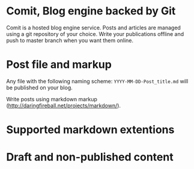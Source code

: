 # Comit, Blog engine backed by Git
Comit is a hosted blog engine service. Posts and articles are managed using a git repository of your choice. Write your publications offline and push to master branch when you want them online.

# Post file and markup

Any file with the following naming scheme: `YYYY-MM-DD-Post_title.md` will be published on your blog.

Write posts using markdown markup (http://daringfireball.net/projects/markdown/).

# Supported markdown extentions

# Draft and non-published content